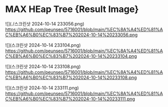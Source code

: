 # MAX HEap Tree {Result Image}
![](./스크린샷 2024-10-14 233056.png) https://github.com/peunseo/5716001/blob/main/%EC%8A%A4%ED%81%AC%EB%A6%B0%EC%83%B7%202024-10-14%20233056.png

![](스크린샷 2024-10-14 233104.png) https://github.com/peunseo/5716001/blob/main/%EC%8A%A4%ED%81%AC%EB%A6%B0%EC%83%B7%202024-10-14%20233104.png

![](스크린샷 2024-10-14 233108.png) https://github.com/peunseo/5716001/blob/main/%EC%8A%A4%ED%81%AC%EB%A6%B0%EC%83%B7%202024-10-14%20233108.png

![](스크린샷 2024-10-14 233111.png) https://github.com/peunseo/5716001/blob/main/%EC%8A%A4%ED%81%AC%EB%A6%B0%EC%83%B7%202024-10-14%20233111.png
